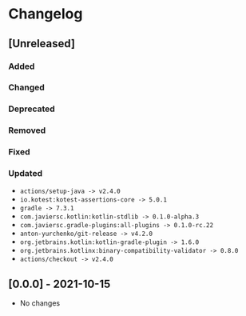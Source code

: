 # Changelog

## [Unreleased]

### Added

### Changed

### Deprecated

### Removed

### Fixed

### Updated

- `actions/setup-java -> v2.4.0`
- `io.kotest:kotest-assertions-core -> 5.0.1`
- `gradle -> 7.3.1`
- `com.javiersc.kotlin:kotlin-stdlib -> 0.1.0-alpha.3`
- `com.javiersc.gradle-plugins:all-plugins -> 0.1.0-rc.22`
- `anton-yurchenko/git-release -> v4.2.0`
- `org.jetbrains.kotlin:kotlin-gradle-plugin -> 1.6.0`
- `org.jetbrains.kotlinx:binary-compatibility-validator -> 0.8.0`
- `actions/checkout -> v2.4.0`

## [0.0.0] - 2021-10-15

- No changes

